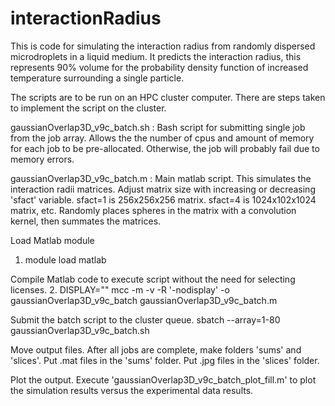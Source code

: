 # interactionRadius
This is code for simulating the interaction radius from randomly dispersed microdroplets in a liquid medium.  It predicts the interaction radius, this represents 90% volume for the probability density function of increased temperature surrounding a single particle. 

The scripts are to be run on an HPC cluster computer. There are steps taken to implement the script on the cluster.

gaussianOverlap3D_v9c_batch.sh : Bash script for submitting single job from the job array. Allows the the number of cpus and amount of memory for each job to be pre-allocated.  Otherwise, the job will  probably fail due to memory errors.

gaussianOverlap3D_v9c_batch.m : Main matlab script.  This simulates the interaction radii matrices. Adjust matrix size with increasing or decreasing 'sfact' variable.  sfact=1 is 256x256x256 matrix.  sfact=4 is 1024x102x1024 matrix, etc. Randomly places spheres in the matrix with a convolution kernel, then summates the matrices.  

Load Matlab module
1. module load matlab

Compile Matlab code to execute script without the need for selecting licenses.
2. DISPLAY="" mcc -m -v -R '-nodisplay' -o gaussianOverlap3D_v9c_batch gaussianOverlap3D_v9c_batch.m

Submit the batch script to the cluster queue.
sbatch --array=1-80 gaussianOverlap3D_v9c_batch.sh

Move output files.
After all jobs are complete, make folders 'sums' and 'slices'.  Put .mat files in the 'sums' folder. Put .jpg files in the 'slices' folder.

Plot the output.
Execute 'gaussianOverlap3D_v9c_batch_plot_fill.m' to plot the simulation results versus the experimental data results.
